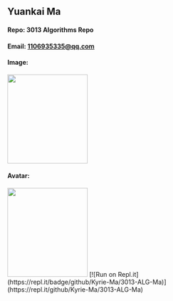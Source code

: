 ## Yuankai Ma
#### Repo: 3013 Algorithms Repo
#### Email: 1106935335@qq.com
#### Image:
<img src = "https://user-images.githubusercontent.com/60235679/73091037-2f269000-3e9f-11ea-826b-978a08248895.jpg" width = "180" height="200"/>

#### Avatar:
<img src = "https://user-images.githubusercontent.com/60235679/73091037-2f269000-3e9f-11ea-826b-978a08248895.jpg" width = "180" height="200"/>
[![Run on Repl.it](https://repl.it/badge/github/Kyrie-Ma/3013-ALG-Ma)](https://repl.it/github/Kyrie-Ma/3013-ALG-Ma)